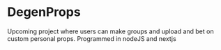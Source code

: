 # DegenProps
Upcoming project where users can make groups and upload and bet on custom personal props.
Programmed in nodeJS and nextjs 

